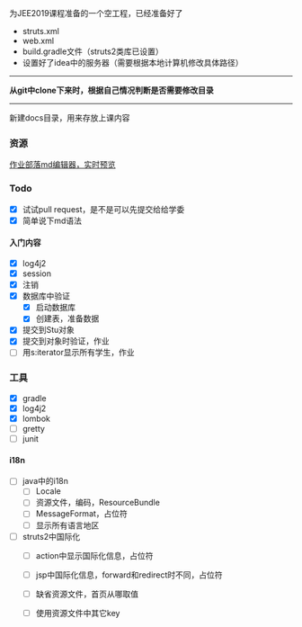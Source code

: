 为JEE2019课程准备的一个空工程，已经准备好了
- struts.xml
- web.xml
- build.gradle文件（struts2类库已设置）
- 设置好了idea中的服务器（需要根据本地计算机修改具体路径）

---
**从git中clone下来时，根据自己情况判断是否需要修改目录**

---
新建docs目录，用来存放上课内容
### 资源
[作业部落md编辑器，实时预览](https://www.zybuluo.com/mdeditor)
### Todo
- [x] 试试pull request，是不是可以先提交给给学委
- [x] 简单说下md语法
#### 入门内容
 - [x] log4j2
 - [x] session
 - [x] 注销
 - [x] 数据库中验证
   - [x] 启动数据库
   - [x] 创建表，准备数据
 - [x] 提交到Stu对象
 - [x] 提交到对象时验证，作业
 - [ ] 用s:iterator显示所有学生，作业
 ### 工具
 - [x] gradle
 - [x] log4j2
 - [x] lombok
 - [ ] gretty
 - [ ] junit
 #### i18n
 - [ ] java中的i18n
   - [ ] Locale
   - [ ] 资源文件，编码，ResourceBundle
   - [ ] MessageFormat，占位符
   - [ ] 显示所有语言地区
  - [ ] struts2中国际化
    - [ ] action中显示国际化信息，占位符
    - [ ] jsp中国际化信息，forward和redirect时不同，占位符
    - [ ] 缺省资源文件，首页从哪取值
    - [ ] 使用资源文件中其它key
   